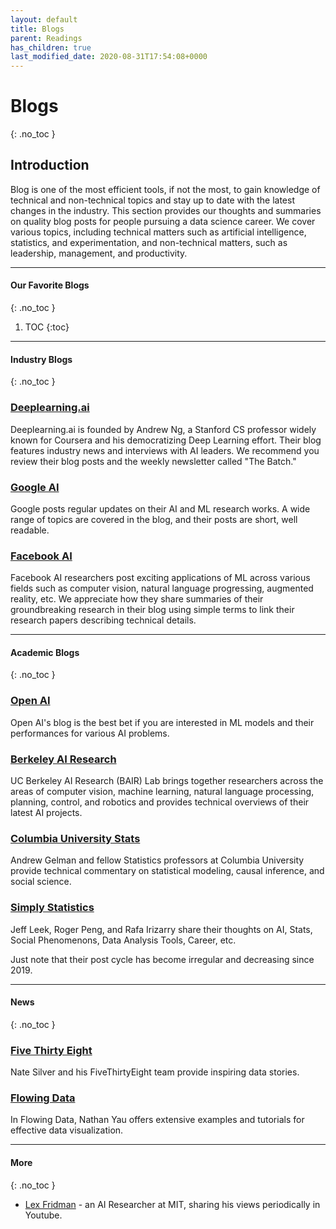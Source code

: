 ```yaml
---
layout: default
title: Blogs
parent: Readings
has_children: true
last_modified_date: 2020-08-31T17:54:08+0000
---
```


# Blogs
{: .no_toc }

## Introduction

Blog is one of the most efficient tools, if not the most, to gain knowledge of technical and non-technical topics and stay up to date with the latest changes in the industry. This section provides our thoughts and summaries on quality blog posts for people pursuing a data science career. We cover various topics, including technical matters such as artificial intelligence, statistics, and experimentation, and non-technical matters, such as leadership, management, and productivity.

---

#### Our Favorite Blogs
{: .no_toc }

1. TOC
{:toc}

---

#### Industry Blogs
{: .no_toc }

### [Deeplearning.ai](https://www.deeplearning.ai/)

Deeplearning.ai is founded by Andrew Ng, a Stanford CS professor widely known for Coursera and his democratizing Deep Learning effort. Their blog features industry news and interviews with AI leaders. We recommend you review their blog posts and the weekly newsletter called "The Batch."

### [Google AI](https://ai.googleblog.com/)

Google posts regular updates on their AI and ML research works. A wide range of topics are covered in the blog, and their posts are short, well readable.

### [Facebook AI](https://ai.facebook.com/blog/?page=1)

Facebook AI researchers post exciting applications of ML across various fields such as computer vision, natural language progressing, augmented reality, etc. We appreciate how they share summaries of their groundbreaking research in their blog using simple terms to link their research papers describing technical details.

---

#### Academic Blogs
{: .no_toc }

### [Open AI](https://openai.com/blog)

Open AI's blog is the best bet if you are interested in ML models and their performances for various AI problems. 

### [Berkeley AI Research](https://bair.berkeley.edu/blog/)

UC Berkeley AI Research (BAIR) Lab brings together researchers across the areas of computer vision, machine learning, natural language processing, planning, control, and robotics and provides technical overviews of their latest AI projects.

### [Columbia University Stats](https://statmodeling.stat.columbia.edu/)

Andrew Gelman and fellow Statistics professors at Columbia University provide technical commentary on statistical modeling, causal inference, and social science.

### [Simply Statistics](https://simplystatistics.org/)

Jeff Leek, Roger Peng, and Rafa Irizarry share their thoughts on AI, Stats, Social Phenomenons, Data Analysis Tools, Career, etc. 

Just note that their post cycle has become irregular and decreasing since 2019. 

---

#### News
{: .no_toc }

### [Five Thirty Eight](https://fivethirtyeight.com)

Nate Silver and his FiveThirtyEight team provide inspiring data stories.

### [Flowing Data](https://flowingdata.com)

In Flowing Data, Nathan Yau offers extensive examples and tutorials for effective data visualization.

---

#### More
{: .no_toc }

- [Lex Fridman](https://lexfridman.com/) - an AI Researcher at MIT, sharing his views periodically in Youtube.
